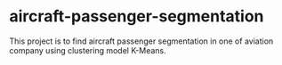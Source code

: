 # aircraft-passenger-segmentation
This project is to find aircraft passenger segmentation in one of aviation company using clustering model K-Means.
